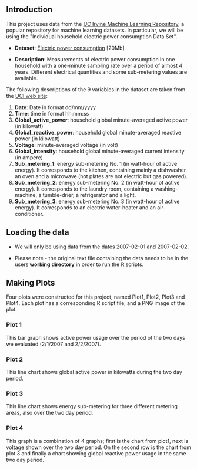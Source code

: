 ## Introduction

This project uses data from
the <a href="http://archive.ics.uci.edu/ml/">UC Irvine Machine
Learning Repository</a>, a popular repository for machine learning
datasets. In particular, we will be using the "Individual household
electric power consumption Data Set". 

* <b>Dataset</b>: <a href="https://d396qusza40orc.cloudfront.net/exdata%2Fdata%2Fhousehold_power_consumption.zip">Electric power consumption</a> [20Mb]

* <b>Description</b>: Measurements of electric power consumption in
one household with a one-minute sampling rate over a period of almost
4 years. Different electrical quantities and some sub-metering values
are available.


The following descriptions of the 9 variables in the dataset are taken
from
the <a href="https://archive.ics.uci.edu/ml/datasets/Individual+household+electric+power+consumption">UCI
web site</a>:

<ol>
<li><b>Date</b>: Date in format dd/mm/yyyy </li>
<li><b>Time</b>: time in format hh:mm:ss </li>
<li><b>Global_active_power</b>: household global minute-averaged active power (in kilowatt) </li>
<li><b>Global_reactive_power</b>: household global minute-averaged reactive power (in kilowatt) </li>
<li><b>Voltage</b>: minute-averaged voltage (in volt) </li>
<li><b>Global_intensity</b>: household global minute-averaged current intensity (in ampere) </li>
<li><b>Sub_metering_1</b>: energy sub-metering No. 1 (in watt-hour of active energy). It corresponds to the kitchen, containing mainly a dishwasher, an oven and a microwave (hot plates are not electric but gas powered). </li>
<li><b>Sub_metering_2</b>: energy sub-metering No. 2 (in watt-hour of active energy). It corresponds to the laundry room, containing a washing-machine, a tumble-drier, a refrigerator and a light. </li>
<li><b>Sub_metering_3</b>: energy sub-metering No. 3 (in watt-hour of active energy). It corresponds to an electric water-heater and an air-conditioner.</li>
</ol>

## Loading the data

* We will only be using data from the dates 2007-02-01 and
2007-02-02. 

* Please note - the original text file containing the data needs to be in the users <b>working directory</b> in order to run the R scripts.

## Making Plots
Four plots were constructed for this project, named Plot1, Plot2, Plot3 and Plot4.  Each plot has a corresponding R script file, and a PNG image of the plot.

### Plot 1
This bar graph shows active power usage over the period of the two days we evaluated (2/1/2007 and 2/2/2007).

### Plot 2
This line chart shows global active power in kilowatts during the two day period.

### Plot 3
This line chart shows energy sub-metering for three different metering areas, also over the two day period.

### Plot 4
This graph is a combination of 4 graphs; first is the chart from plot1, next is voltage shown over the two day period.  On the second row is the chart from plot 3 and finally a chart showing global reactive power usage in the same two day period.
